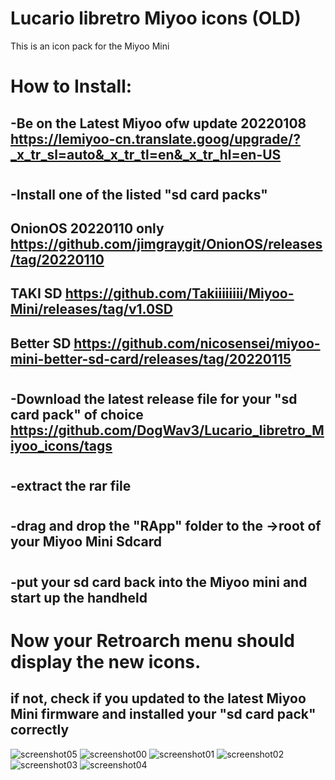 # Lucario libretro Miyoo icons (OLD)

This is an icon pack for the Miyoo Mini 

# How to Install:
## -Be on the Latest Miyoo ofw update 20220108 https://lemiyoo-cn.translate.goog/upgrade/?_x_tr_sl=auto&_x_tr_tl=en&_x_tr_hl=en-US
#
## -Install one of the listed "sd card packs"
## OnionOS 20220110 only https://github.com/jimgraygit/OnionOS/releases/tag/20220110
## TAKI SD https://github.com/Takiiiiiiii/Miyoo-Mini/releases/tag/v1.0SD
## Better SD https://github.com/nicosensei/miyoo-mini-better-sd-card/releases/tag/20220115
#
## -Download the latest release file for your "sd card pack" of choice https://github.com/DogWav3/Lucario_libretro_Miyoo_icons/tags
#
## -extract the rar file 
#
## -drag and drop the "RApp" folder to the ->root of your Miyoo Mini Sdcard
#
## -put your sd card back into the Miyoo mini and start up the handheld
#
# Now your Retroarch menu should display the new icons.
## if not, check if you updated to the latest Miyoo Mini firmware and installed your "sd card pack" correctly 
![screenshot05](https://user-images.githubusercontent.com/25871524/149636596-33e8815b-7b9a-49df-8e21-0be2e489e80f.png)
![screenshot00](https://user-images.githubusercontent.com/25871524/149636597-95c84191-23dc-4de2-9f60-837a91c45730.png)
![screenshot01](https://user-images.githubusercontent.com/25871524/149636598-060dd54f-fc33-4f0b-81d5-82b7a3a16dd0.png)
![screenshot02](https://user-images.githubusercontent.com/25871524/149636599-25acba89-5527-4afc-a808-048252459650.png)
![screenshot03](https://user-images.githubusercontent.com/25871524/149636600-85664755-8e40-4c97-94df-52f652c69118.png)
![screenshot04](https://user-images.githubusercontent.com/25871524/149636602-003aa64e-999e-4a24-aa75-4110932ef39a.png)
